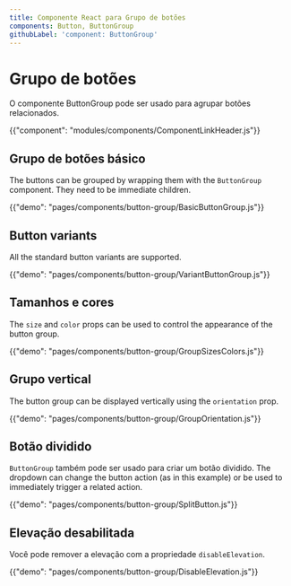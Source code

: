 ```yaml
---
title: Componente React para Grupo de botões
components: Button, ButtonGroup
githubLabel: 'component: ButtonGroup'
---
```


# Grupo de botões

<p class="description">O componente ButtonGroup pode ser usado para agrupar botões relacionados.</p>

{{"component": "modules/components/ComponentLinkHeader.js"}}

## Grupo de botões básico

The buttons can be grouped by wrapping them with the `ButtonGroup` component. They need to be immediate children.

{{"demo": "pages/components/button-group/BasicButtonGroup.js"}}

## Button variants

All the standard button variants are supported.

{{"demo": "pages/components/button-group/VariantButtonGroup.js"}}

## Tamanhos e cores

The `size` and `color` props can be used to control the appearance of the button group.

{{"demo": "pages/components/button-group/GroupSizesColors.js"}}

## Grupo vertical

The button group can be displayed vertically using the `orientation` prop.

{{"demo": "pages/components/button-group/GroupOrientation.js"}}

## Botão dividido

`ButtonGroup` também pode ser usado para criar um botão dividido. The dropdown can change the button action (as in this example) or be used to immediately trigger a related action.

{{"demo": "pages/components/button-group/SplitButton.js"}}

## Elevação desabilitada

Você pode remover a elevação com a propriedade `disableElevation`.

{{"demo": "pages/components/button-group/DisableElevation.js"}}
